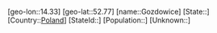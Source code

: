 ﻿---
location: [52.77,14.33]
type: City
tags:
- geo/City


SpocWebEntityId: 30665
isDeleted: false
confidential: public

---
[geo-lon::14.33]
[geo-lat::52.77]
[name::Gozdowice]
[State::]
[Country::[Poland](geo/Continent/Europe/Poland.md)]
[StateId::]
[Population::]
[Unknown::]

